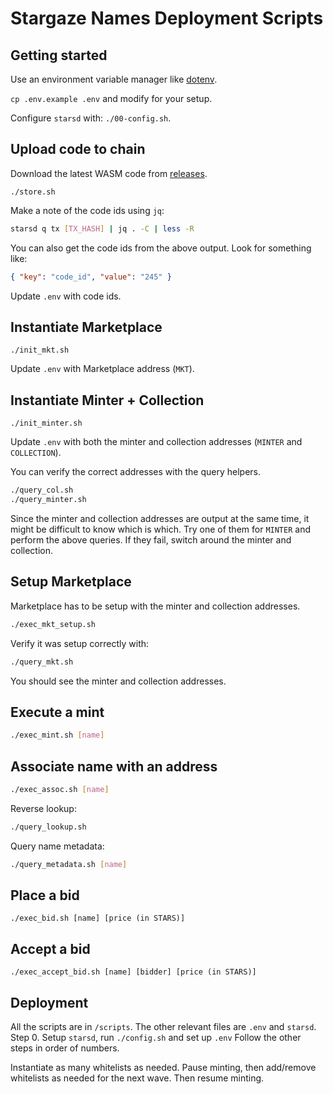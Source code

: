 # Stargaze Names Deployment Scripts

## Getting started

Use an environment variable manager like [dotenv](https://github.com/motdotla/dotenv).

`cp .env.example .env` and modify for your setup.

Configure `starsd` with: `./00-config.sh`.

## Upload code to chain

Download the latest WASM code from [releases](https://github.com/public-awesome/names/releases).

`./store.sh`

Make a note of the code ids using `jq`:

```sh
starsd q tx [TX_HASH] | jq . -C | less -R
```

You can also get the code ids from the above output. Look for something like:

```json
{ "key": "code_id", "value": "245" }
```

Update `.env` with code ids.

## Instantiate Marketplace

`./init_mkt.sh`

Update `.env` with Marketplace address (`MKT`).

## Instantiate Minter + Collection

`./init_minter.sh`

Update `.env` with both the minter and collection addresses (`MINTER` and `COLLECTION`).

You can verify the correct addresses with the query helpers.

```sh
./query_col.sh
./query_minter.sh
```

Since the minter and collection addresses are output at the same time, it might be difficult to know which is which. Try one of them for `MINTER` and perform the above queries. If they fail, switch around the minter and collection.

## Setup Marketplace

Marketplace has to be setup with the minter and collection addresses.

```sh
./exec_mkt_setup.sh
```

Verify it was setup correctly with:

```sh
./query_mkt.sh
```

You should see the minter and collection addresses.

## Execute a mint

```sh
./exec_mint.sh [name]
```

## Associate name with an address

```sh
./exec_assoc.sh [name]
```

Reverse lookup:

```sh
./query_lookup.sh
```

Query name metadata:

```sh
./query_metadata.sh [name]
```

## Place a bid

```
./exec_bid.sh [name] [price (in STARS)]
```

## Accept a bid

```
./exec_accept_bid.sh [name] [bidder] [price (in STARS)]
```

## Deployment

All the scripts are in `/scripts`. The other relevant files are `.env` and `starsd`.
Step 0. Setup `starsd`, run `./config.sh` and set up `.env`
Follow the other steps in order of numbers.

Instantiate as many whitelists as needed. Pause minting, then add/remove whitelists as needed for the next wave. Then resume minting.
